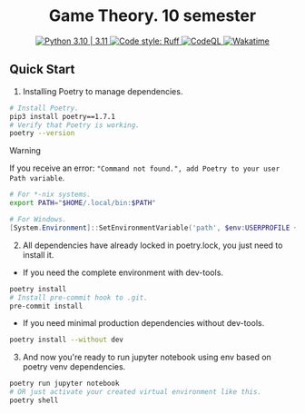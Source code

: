 <h1 align="center"> Game Theory. 10 semester  </h1>

<p align="center">
  <a href="https://badgen.net/badge/python/3.10 | 3.11/blue">
      <img alt="Python 3.10 | 3.11" src="https://badgen.net/badge/python/3.10 | 3.11/blue" >
  </a>
  <a href="https://github.com/astral-sh/ruff">
      <img alt="Code style: Ruff" src="https://img.shields.io/endpoint?url=https://raw.githubusercontent.com/astral-sh/ruff/main/assets/badge/format.json" >
  </a>
  <a href="https://github.com/aaaaaaaalesha/10-game_theory/actions/workflows/github-code-scanning/codeql">
      <img alt="CodeQL" src="https://github.com/aaaaaaaalesha/10-game_theory/actions/workflows/github-code-scanning/codeql/badge.svg" >
  </a>
  <a href="https://wakatime.com/badge/user/0e21c3c1-25e0-47ee-9c0f-77ef4b6b71e2/project/018c9823-7706-4998-af38-9a8734cf127a">
      <img alt="Wakatime" src="https://wakatime.com/badge/user/0e21c3c1-25e0-47ee-9c0f-77ef4b6b71e2/project/018c9823-7706-4998-af38-9a8734cf127a.svg" >
  </a>
</p>

## Quick Start

1. Installing Poetry to manage dependencies.

```bash
# Install Poetry.
pip3 install poetry==1.7.1
# Verify that Poetry is working.
poetry --version
```

> [!WARNING]
> If you receive an error: `"Command not found.", add Poetry to your user Path variable`.

```bash
# For *-nix systems.
export PATH="$HOME/.local/bin:$PATH"
```

```powershell
# For Windows.
[System.Environment]::SetEnvironmentVariable('path', $env:USERPROFILE + "\AppData\Roaming\Python\Scripts;" + [System.Environment]::GetEnvironmentVariable('path', "User"),"User")
```

2. All dependencies have already locked in poetry.lock, you just need to install it.

- If you need the complete environment with dev-tools.

```bash
poetry install
# Install pre-commit hook to .git.
pre-commit install
```

- If you need minimal production dependencies without dev-tools.

```bash
poetry install --without dev
```

3. And now you're ready to run jupyter notebook using env based on poetry venv dependencies.

```bash
poetry run jupyter notebook
# OR just activate your created virtual environment like this.
poetry shell
```